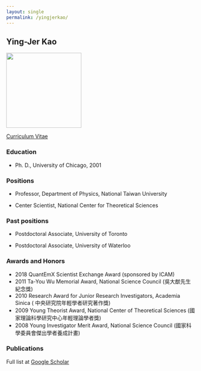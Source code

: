 ```yaml
---
layout: single
permalink: /yingjerkao/
---
```


##  Ying-Jer Kao

<img src="/assets/images/yjkao.jpg" width="200px" height="200px">

[Curriculum Vitae](/assets/mycv2018.pdf)

### Education
* Ph. D., University of Chicago, 2001

###  Positions

* Professor, Department of Physics, National Taiwan University

* Center Scientist, National Center for Theoretical Sciences

### Past positions

* Postdoctoral Associate, University of Toronto

* Postdoctoral Associate, University of Waterloo

### Awards and Honors
* 2018 QuantEmX Scientist Exchange Award (sponsored by ICAM)
* 2011 Ta-You Wu Memorial Award, National Science Council (吳大猷先生紀念獎)
* 2010 Research Award for Junior Research Investigators, Academia Sinica  ( 中央研究院年輕學者研究著作獎)
* 2009 Young Theorist Award, National Center of Theoretical Sciences (國家理論科學研究中心年輕理論學者獎)
*  2008 Young Investigator Merit Award, National Science Council (國家科學委員會傑出學者養成計畫)


### Publications

Full list at [Google Scholar](https://scholar.google.com.tw/citations?user=bO-yL20AAAAJ&hl=en&authuser=2)
